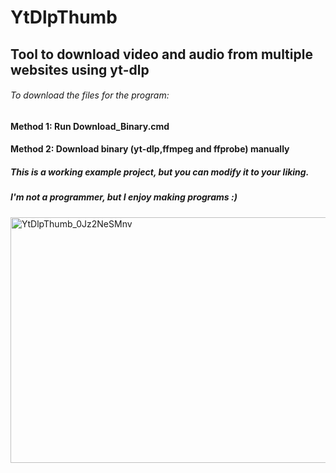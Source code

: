 # YtDlpThumb

## Tool to download video and audio from multiple websites using yt-dlp ## 

###### To download the files for the program:


#### Method 1: Run Download_Binary.cmd

#### Method 2: Download binary (yt-dlp,ffmpeg and ffprobe) manually

##### This is a working example project, but you can modify it to your liking.

##### I'm not a programmer, but I enjoy making programs :)



<img width="1094" height="393" alt="YtDlpThumb_0Jz2NeSMnv" src="https://github.com/user-attachments/assets/74fa304d-493d-4bce-b465-59270fa855ec" />
